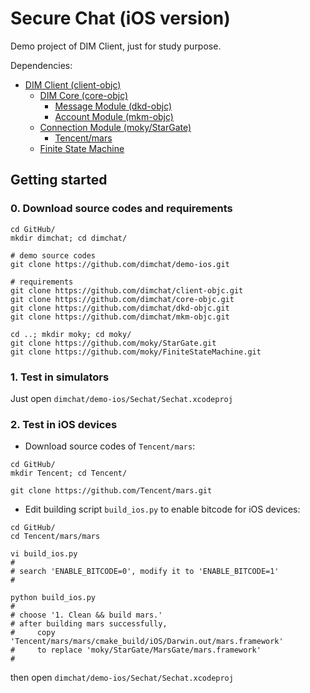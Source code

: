# Secure Chat (iOS version)

Demo project of DIM Client, just for study purpose.

Dependencies:

- [DIM Client (client-objc)](https://github.com/dimchat/client-objc)
	- [DIM Core (core-objc)](https://github.com/dimchat/core-objc)
		- [Message Module (dkd-objc)](https://github.com/dimchat/dkd-objc)
		- [Account Module (mkm-objc)](https://github.com/dimchat/mkm-objc)
	- [Connection Module (moky/StarGate)](https://github.com/moky/StarGate)
		- [Tencent/mars](https://github.com/Tencent/mars)
	- [Finite State Machine](https://github.com/moky/FiniteStateMachine)

## Getting started

### 0. Download source codes and requirements

```
cd GitHub/
mkdir dimchat; cd dimchat/

# demo source codes
git clone https://github.com/dimchat/demo-ios.git

# requirements
git clone https://github.com/dimchat/client-objc.git
git clone https://github.com/dimchat/core-objc.git
git clone https://github.com/dimchat/dkd-objc.git
git clone https://github.com/dimchat/mkm-objc.git

cd ..; mkdir moky; cd moky/
git clone https://github.com/moky/StarGate.git
git clone https://github.com/moky/FiniteStateMachine.git
```

### 1. Test in simulators

Just open `dimchat/demo-ios/Sechat/Sechat.xcodeproj`

### 2. Test in iOS devices

* Download source codes of `Tencent/mars`:

```
cd GitHub/
mkdir Tencent; cd Tencent/

git clone https://github.com/Tencent/mars.git
```

* Edit building script `build_ios.py` to enable bitcode for iOS devices:

```
cd GitHub/
cd Tencent/mars/mars

vi build_ios.py
#
# search 'ENABLE_BITCODE=0', modify it to 'ENABLE_BITCODE=1'
#

python build_ios.py
#
# choose '1. Clean && build mars.'
# after building mars successfully,
#     copy 'Tencent/mars/mars/cmake_build/iOS/Darwin.out/mars.framework'
#     to replace 'moky/StarGate/MarsGate/mars.framework'
#
```

then open `dimchat/demo-ios/Sechat/Sechat.xcodeproj`
